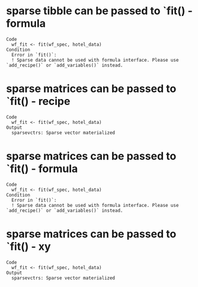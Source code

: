 # sparse tibble can be passed to `fit() - formula

    Code
      wf_fit <- fit(wf_spec, hotel_data)
    Condition
      Error in `fit()`:
      ! Sparse data cannot be used with formula interface. Please use `add_recipe()` or `add_variables()` instead.

# sparse matrices can be passed to `fit() - recipe

    Code
      wf_fit <- fit(wf_spec, hotel_data)
    Output
      sparsevctrs: Sparse vector materialized

# sparse matrices can be passed to `fit() - formula

    Code
      wf_fit <- fit(wf_spec, hotel_data)
    Condition
      Error in `fit()`:
      ! Sparse data cannot be used with formula interface. Please use `add_recipe()` or `add_variables()` instead.

# sparse matrices can be passed to `fit() - xy

    Code
      wf_fit <- fit(wf_spec, hotel_data)
    Output
      sparsevctrs: Sparse vector materialized

